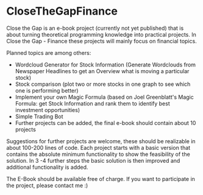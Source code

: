 # CloseTheGapFinance

Close the Gap is an e-book project (currently not yet published) that is about turning theoretical programming knowledge into practical projects. In Close the Gap - Finance these projects will mainly focus on financial topics.

Planned topics are among others:
- Wordcloud Generator for Stock Information (Generate Wordclouds from Newspaper Headlines to get an Overview what is moving a particular stock)
- Stock comparison (plot two or more stocks in one graph to see which one is performing better)
- Implement your own Magic Formula (based on Joel Greenblatt's Magic Formula: get Stock Information and rank them to identify best investment opportunities) 
- Simple Trading Bot
- Further projects can be added, the final e-book should contain about 10 projects

Suggestions for further projects are welcome, these should be realizable in about 100-200 lines of code. Each project starts with a basic version that contains the absolute minimum functionality to show the feasibility of the solution. In 3 -4 further steps the basic solution is then improved and additional functionality is added.

The E-Book should be available free of charge. If you want to participate in the project, please contact me :)
